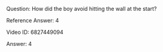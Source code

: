 Question: How did the boy avoid hitting the wall at the start?

Reference Answer: 4

Video ID: 6827449094

Answer: 4

